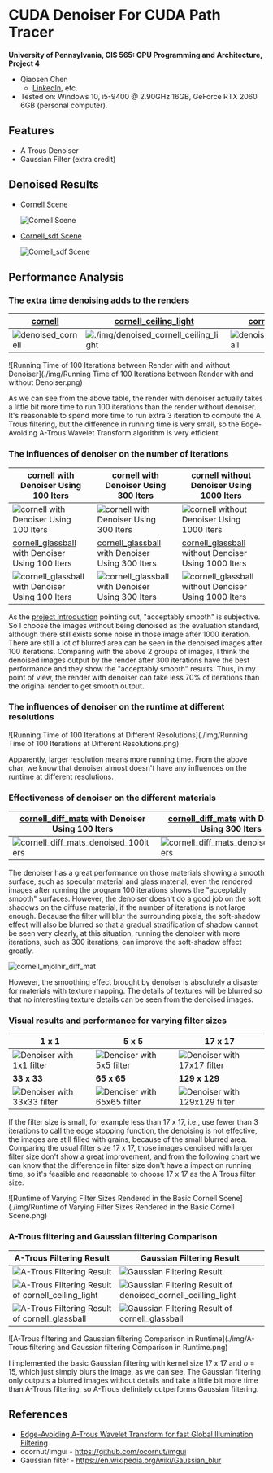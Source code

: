 CUDA Denoiser For CUDA Path Tracer
==================================

**University of Pennsylvania, CIS 565: GPU Programming and Architecture, Project 4**

* Qiaosen Chen
  * [LinkedIn](https://www.linkedin.com/in/qiaosen-chen-725699141/), etc.
* Tested on: Windows 10, i5-9400 @ 2.90GHz 16GB, GeForce RTX 2060 6GB (personal computer).

## Features

- A Trous Denoiser
- Gaussian Filter (extra credit)

## Denoised Results

- [Cornell Scene](https://github.com/giaosame/Project4-CUDA-Denoiser/blob/base-code/scenes/cornell.txt)

  ![Cornell Scene](./img/cornell_denoised_comparison.png)

- [Cornell_sdf Scene](https://github.com/giaosame/Project4-CUDA-Denoiser/blob/base-code/scenes/cornell_sdf.txt)

  ![Cornell_sdf Scene](./img/cornell_sdf_denoised_comparison.png)

## Performance Analysis

### The extra time denoising adds to the renders

| [cornell](https://github.com/giaosame/Project4-CUDA-Denoiser/blob/base-code/scenes/cornell.txt) | [cornell_ceiling_light](https://github.com/giaosame/Project4-CUDA-Denoiser/blob/base-code/scenes/cornell_ceiling_light.txt) | [cornell_glassball](https://github.com/giaosame/Project4-CUDA-Denoiser/blob/base-code/scenes/cornell_glassball.txt) | [cornell_mjolnir](https://github.com/giaosame/Project4-CUDA-Denoiser/blob/base-code/scenes/cornell_mjolnir.txt) |
| ------------------------------------------------------------ | ------------------------------------------------------------ | ------------------------------------------------------------ | ------------------------------------------------------------ |
| ![denoised_cornell](./img/denoised_cornell.png)              | ![./img/denoised_cornell_ceiling_light](./img/denoised_cornell_ceilling_light.png) | ![denoised_cornell_glassball](./img/denoised_cornell_glassball.png) | ![denoised_cornell_mjolnir](./img/denoised_cornell_mjolnir.png) |

![Running Time of 100 Iterations between Render with and without Denoiser](./img/Running Time of 100 Iterations between Render with and without Denoiser.png)

As we can see from the above table, the render with denoiser actually takes a little bit more time to run 100 iterations than the render without denoiser. It's reasonable to spend more time to run extra 3 iteration to compute the A Trous filtering, but the difference in running time is very small, so the Edge-Avoiding A-Trous Wavelet Transform algorithm is very efficient.

### The influences of denoiser on the number of iterations

| [cornell](https://github.com/giaosame/Project4-CUDA-Denoiser/blob/base-code/scenes/cornell.txt) with Denoiser Using 100 Iters | [cornell](https://github.com/giaosame/Project4-CUDA-Denoiser/blob/base-code/scenes/cornell.txt) with Denoiser Using 300 Iters | [cornell](https://github.com/giaosame/Project4-CUDA-Denoiser/blob/base-code/scenes/cornell.txt) without Denoiser Using 1000 Iters |
| ------------------------------------------------------------ | ------------------------------------------------------------ | ------------------------------------------------------------ |
| ![cornell with Denoiser Using 100 Iters](./img/cornell_denoising_100iters.png) | ![cornell with Denoiser Using 300 Iters](./img/cornell_denoising_300iters.png) | ![cornell without Denoiser Using 1000 Iters](./img/cornell_1000iters.png) |
| [cornell_glassball](https://github.com/giaosame/Project4-CUDA-Denoiser/blob/base-code/scenes/cornell_glassball.txt) with Denoiser Using 100 Iters | [cornell_glassball](https://github.com/giaosame/Project4-CUDA-Denoiser/blob/base-code/scenes/cornell_glassball.txt) with Denoiser Using 300 Iters | [cornell_glassball](https://github.com/giaosame/Project4-CUDA-Denoiser/blob/base-code/scenes/cornell_glassball.txt) without Denoiser Using 1000 Iters |
| ![cornell_glassball with Denoiser Using 100 Iters](./img/cornell_glassball_denoising_100iters.png) | ![cornell_glassball with Denoiser Using 300 Iters](./img/cornell_glassball_denoising_300iters.png) | ![cornell_glassball without Denoiser Using 1000 Iters](./img/cornell_glassball_1000iters.png) |

As the [project Introduction](https://github.com/giaosame/Project4-CUDA-Denoiser/blob/base-code/INSTRUCTION.md) pointing out,  "acceptably smooth" is subjective. So I choose the images without being denoised as the evaluation standard, although there still exists some noise in those image after 1000 iteration. There are still a lot of blurred area can be seen in the denoised images after 100 iterations. Comparing with the above 2 groups of images, I think the denoised images output by the render after 300 iterations have the best performance and they show the "acceptably smooth" results. Thus, in my point of view, the render with denoiser can take less 70% of iterations than the original render to get smooth output.

### The influences of denoiser on the runtime at different resolutions

![Running Time of 100 Iterations at Different Resolutions](./img/Running Time of 100 Iterations at Different Resolutions.png)

Apparently, larger resolution means more running time. From the above char, we know that denoiser almost doesn't have any influences on the runtime at different resolutions.

###  Effectiveness of denoiser on the different materials

| [cornell_diff_mats](https://github.com/giaosame/Project4-CUDA-Denoiser/blob/base-code/scenes/cornell_diff_mats.txt) with Denoiser Using 100 Iters | [cornell_diff_mats](https://github.com/giaosame/Project4-CUDA-Denoiser/blob/base-code/scenes/cornell_diff_mats.txt) with Denoiser Using 300 Iters | [cornell_diff_mats](https://github.com/giaosame/Project4-CUDA-Denoiser/blob/base-code/scenes/cornell_diff_mats.txt) without Denoiser Using 1000 Iters |
| ------------------------------------------------------------ | ------------------------------------------------------------ | ------------------------------------------------------------ |
| ![cornell_diff_mats_denoised_100iters](./img/cornell_diff_mats_denoised_100iters.png) | ![cornell_diff_mats_denoised_300iters](./img/cornell_diff_mats_denoised_300iters.png) | ![cornell_diff_mats_1000iters](./img/cornell_diff_mats_1000iters.png) |

The denoiser has a great performance on those materials showing a smooth surface, such as specular material and glass material, even the rendered images after running the program 100 iterations shows the "acceptably smooth" surfaces. However, the denoiser doesn't do a good job on the soft shadows on the diffuse material, if the number of iterations is not large enough. Because the filter will blur the surrounding pixels, the soft-shadow effect will also be blurred so that a gradual stratification of shadow cannot be seen very clearly, at this situation, running the denoiser with more iterations, such as 300 iterations, can improve the soft-shadow effect greatly.

![cornell_mjolnir_diff_mat](./img/cornell_mjolnir_diff_mat.png)

However, the smoothing effect brought by denoiser is absolutely a disaster for materials with texture mapping. The details of textures will be blurred so that no interesting texture details can be seen from the denoised images.

### Visual results and performance for varying filter sizes

| 1 x 1                                                        | 5 x 5                                                        | 17 x 17                                                      |
| ------------------------------------------------------------ | ------------------------------------------------------------ | ------------------------------------------------------------ |
| ![Denoiser with 1x1 filter](./img/cornell_denoising_100iters_1_1.png) | ![Denoiser with 5x5 filter](./img/cornell_denoising_100iters_5_5.png) | ![Denoiser with 17x17 filter](./img/cornell_denoising_100iters.png) |
| **33 x 33**                                                  | **65 x 65**                                                  | **129 x 129**                                                |
| ![Denoiser with 33x33 filter](./img/cornell_denoising_100iters_33_33.png) | ![Denoiser with 65x65 filter](./img/cornell_denoising_100iters_65_65.png) | ![Denoiser with 129x129 filter](./img/cornell_denoising_100iters_129_129.png) |

If the filter size is small, for example less than 17 x 17, i.e., use fewer than 3 iterations to call the edge stopping function, the denoising is not effective, the images are still filled with grains, because of the small blurred area. Comparing the usual filter size 17 x 17, those images denoised with larger filter size don't show a great improvement, and from the following chart we can know that the difference in filter size don't have a impact on running time, so it's feasible and reasonable to choose 17 x 17 as the A Trous filter size.

![Runtime of Varying Filter Sizes Rendered in the Basic Cornell Scene](./img/Runtime of Varying Filter Sizes Rendered in the Basic Cornell Scene.png)

### A-Trous filtering and Gaussian filtering Comparison

| A-Trous Filtering Result                                     | Gaussian Filtering Result                                    |
| ------------------------------------------------------------ | ------------------------------------------------------------ |
| ![A-Trous Filtering Result](./img/cornell_denoising_100iters.png) | ![Gaussian Filtering Result](./img/cornell_denoising_100iters_gaussian.png) |
| ![A-Trous Filtering Result of cornell_ceiling_light](./img/denoised_cornell_ceilling_light.png) | ![Gaussian Filtering Result of denoised_cornell_ceilling_light](./img/denoised_cornell_ceilling_light_gaussian.png) |
| ![A-Trous Filtering Result of cornell_glassball](./img/denoised_cornell_glassball.png) | ![Gaussian Filtering Result of cornell_glassball](./img/denoised_cornell_glassball_gaussian.png) |

![A-Trous filtering and Gaussian filtering Comparison in Runtime](./img/A-Trous filtering and Gaussian filtering Comparison in Runtime.png)

I implemented the basic Gaussian filtering with kernel size 17 x 17 and $\sigma$ = 15, which just simply blurs the image, as we can see. The Gaussian filtering only outputs a blurred images without details and take a little bit more time than A-Trous filtering, so A-Trous definitely outperforms Gaussian filtering. 

## References

- [Edge-Avoiding A-Trous Wavelet Transform for fast Global Illumination Filtering](https://jo.dreggn.org/home/2010_atrous.pdf)
- ocornut/imgui - https://github.com/ocornut/imgui
- Gaussian filter - https://en.wikipedia.org/wiki/Gaussian_blur 